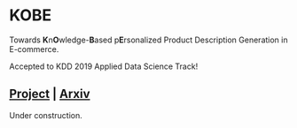# KOBE

Towards **K**n**O**wledge-**B**ased p**E**rsonalized Product Description Generation in E-commerce.

Accepted to KDD 2019 Applied Data Science Track!

## [Project](https://sites.google.com/view/kobe2019) | [Arxiv](https://arxiv.org/abs/1903.12457)

Under construction.

